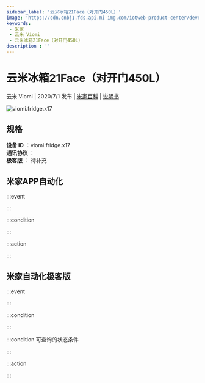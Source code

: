 ```yaml
---
sidebar_label: '云米冰箱21Face（对开门450L）'
image: 'https://cdn.cnbj1.fds.api.mi-img.com/iotweb-product-center/developer_1587522239076fld4eoH1.png?GalaxyAccessKeyId=AKVGLQWBOVIRQ3XLEW&Expires=9223372036854775807&Signature=WLH+U+i61a3yQrYvMGj3cNu8xvM='
keywords: 
 - 米家
 - 云米 Viomi
 - 云米冰箱21Face（对开门450L）
description : ''
---
```

# 云米冰箱21Face（对开门450L）

云米 Viomi | 2020/7/1 发布 | [米家百科](https://home.mi.com/webapp/content/baike/product/index.html?model=viomi.fridge.x17) | [说明书](https://home.mi.com/views/introduction.html?model=viomi.fridge.x17&region=cn)

![viomi.fridge.x17](https://cdn.cnbj1.fds.api.mi-img.com/iotweb-product-center/developer_1587522239076fld4eoH1.png?GalaxyAccessKeyId=AKVGLQWBOVIRQ3XLEW&Expires=9223372036854775807&Signature=WLH+U+i61a3yQrYvMGj3cNu8xvM=)

## 规格  
> 
**设备 ID** ：viomi.fridge.x17  
**通讯协议** ：  
**极客版**  ： 待补充 


## 米家APP自动化  

:::event  

:::

:::condition  

:::

:::action   

:::

## 米家自动化极客版  

:::event  

:::

:::condition  

:::

:::condition 可查询的状态条件  

:::

:::action  

:::

        
